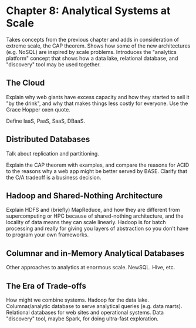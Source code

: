 # Chapter 8: Analytical Systems at Scale

Takes concepts from the previous chapter and adds in consideration of extreme
scale, the CAP theorem.  Shows how some of the new architectures (e.g. NoSQL)
are inspired by scale problems.  Introduces the "analytics platform" concept
that shows how a data lake, relational database, and "discovery" tool may be
used together.

## The Cloud

Explain why web giants have excess capacity and how they started
to sell it "by the drink", and why that makes things less costly
for everyone.  Use the Grace Hopper oxen quote.

Define IaaS, PaaS, SaaS, DBaaS.

## Distributed Databases

Talk about replication and partitioning.

Explain the CAP theorem with examples, and compare the reasons for ACID
to the reasons why a web app might be better served by BASE.  Clarify
that the C/A tradeoff is a business decision.

## Hadoop and Shared-Nothing Architecture

Explain HDFS and (briefly) MapReduce, and how they are different from
supercomputing or HPC because of shared-nothing architecture, and the
locality of data means they can scale linearly.  Hadoop is for batch
processing and really for giving you layers of abstraction so you don't
have to program your own frameworks.

## Columnar and in-Memory Analytical Databases

Other approaches to analytics at enormous scale.  NewSQL.  Hive, etc.

## The Era of Trade-offs

How might we combine systems.  Hadoop for the data lake.  Columnar/analytic 
database to serve analytical queries (e.g. data marts).  Relational databases
for web sites and operational systems.  Data "discovery" tool, maybe
Spark, for doing ultra-fast exploration.
